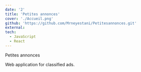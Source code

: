 ```yaml
---
date: '2'
title: 'Petites annonces'
cover: './Accueil.png'
github: 'https://github.com/Mrneyestani/Petitesannonces.git'
external:
tech:
  - JavaScript
  - React
---
```


Petites annonces

Web application for classified ads.

